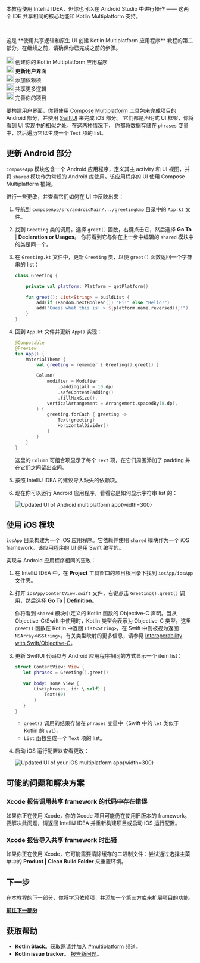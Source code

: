 [//]: # (title: 更新用户界面)

<secondary-label ref="IntelliJ IDEA"/>
<secondary-label ref="Android Studio"/>

<tldr>
    <p>本教程使用 IntelliJ IDEA，但你也可以在 Android Studio 中进行操作 —— 这两个 IDE 共享相同的核心功能和 Kotlin Multiplatform 支持。</p>
    <br/>
    <p>这是 **使用共享逻辑和原生 UI 创建 Kotlin Multiplatform 应用程序** 教程的第二部分。在继续之前，请确保你已完成之前的步骤。</p>
    <p><img src="icon-1-done.svg" width="20" alt="第一步"/> <Links href="/kmp/multiplatform-create-first-app" summary="This tutorial uses IntelliJ IDEA, but you can also follow it in Android Studio – both IDEs share the same core functionality and Kotlin Multiplatform support. This is the first part of the Create a Kotlin Multiplatform app with shared logic and native UI tutorial. Create your Kotlin Multiplatform app Update the user interface Add dependencies Share more logic Wrap up your project">创建你的 Kotlin Multiplatform 应用程序</Links><br/>
       <img src="icon-2.svg" width="20" alt="第二步"/> <strong>更新用户界面</strong><br/>
       <img src="icon-3-todo.svg" width="20" alt="第三步"/> 添加依赖项<br/>       
       <img src="icon-4-todo.svg" width="20" alt="第四步"/> 共享更多逻辑<br/>
       <img src="icon-5-todo.svg" width="20" alt="第五步"/> 完善你的项目<br/>
    </p>
</tldr>

要构建用户界面，你将使用 [Compose Multiplatform](https://www.jetbrains.com/lp/compose-multiplatform/) 工具包来完成项目的 Android 部分，并使用 [SwiftUI](https://developer.apple.com/xcode/swiftui/) 来完成 iOS 部分。
它们都是声明式 UI 框架，你将看到 UI 实现中的相似之处。在这两种情况下，
你都将数据存储在 `phrases` 变量中，然后遍历它以生成一个 `Text` 项的 list。

## 更新 Android 部分

`composeApp` 模块包含一个 Android 应用程序，定义其主 activity 和 UI 视图，并将
`shared` 模块作为常规的 Android 库使用。该应用程序的 UI 使用 Compose Multiplatform 框架。

进行一些更改，并查看它们如何在 UI 中反映出来：

1. 导航到 `composeApp/src/androidMain/.../greetingkmp` 目录中的 `App.kt` 文件。
2. 找到 `Greeting` 类的调用。选择 `greet()` 函数，右键点击它，然后选择 **Go To** | **Declaration or Usages**。
   你将看到它与你在上一步中编辑的 `shared` 模块中的类是同一个。
3. 在 `Greeting.kt` 文件中，更新 `Greeting` 类，以便 `greet()` 函数返回一个字符串的 list：

   ```kotlin
   class Greeting {
   
       private val platform: Platform = getPlatform()
   
       fun greet(): List<String> = buildList {
           add(if (Random.nextBoolean()) "Hi!" else "Hello!")
           add("Guess what this is! > ${platform.name.reversed()}!")
       }
   }
   ```

4. 回到 `App.kt` 文件并更新 `App()` 实现：

   ```kotlin
   @Composable
   @Preview
   fun App() {
       MaterialTheme {
           val greeting = remember { Greeting().greet() }
   
           Column(
               modifier = Modifier
                   .padding(all = 10.dp)
                   .safeContentPadding()
                   .fillMaxSize(),
               verticalArrangement = Arrangement.spacedBy(8.dp),
           ) {
               greeting.forEach { greeting ->
                   Text(greeting)
                   HorizontalDivider()
               }
           }
       }
   }
   ```

   这里的 `Column` 可组合项显示了每个 `Text` 项，在它们周围添加了 padding 并在它们之间留出空间。

5. 按照 IntelliJ IDEA 的建议导入缺失的依赖项。
6. 现在你可以运行 Android 应用程序，看看它是如何显示字符串 list 的：

   ![Updated UI of Android multiplatform app](first-multiplatform-project-on-android-2.png){width=300}

## 使用 iOS 模块

`iosApp` 目录构建为一个 iOS 应用程序。它依赖并使用 `shared` 模块作为一个 iOS
framework。该应用程序的 UI 是用 Swift 编写的。

实现与 Android 应用程序相同的更改：

1. 在 IntelliJ IDEA 中，在 **Project** 工具窗口的项目根目录下找到 `iosApp/iosApp` 文件夹。
2. 打开 `iosApp/ContentView.swift` 文件，右键点击 `Greeting().greet()` 调用，然后选择 **Go To** | **Definition**。

    你将看到 `shared` 模块中定义的 Kotlin 函数的 Objective-C 声明。当从 Objective-C/Swift 中使用时，Kotlin 类型会表示为 Objective-C 类型。这里 `greet()` 函数在 Kotlin 中返回 `List<String>`，在 Swift 中则被视为返回 `NSArray<NSString>`。有关类型映射的更多信息，请参见 [Interoperability with Swift/Objective-C](https://kotlinlang.org/docs/native-objc-interop.html)。

3. 更新 SwiftUI 代码以与 Android 应用程序相同的方式显示一个 item list：

    ```Swift
    struct ContentView: View {
       let phrases = Greeting().greet()
    
       var body: some View {
           List(phrases, id: \.self) {
               Text($0)
           }
       }
    }
    ```

    * `greet()` 调用的结果存储在 `phrases` 变量中（Swift 中的 `let` 类似于 Kotlin 的 `val`）。
    * `List` 函数生成一个 `Text` 项的 list。

4. 启动 iOS 运行配置以查看更改：

    ![Updated UI of your iOS multiplatform app](first-multiplatform-project-on-ios-2.png){width=300}

## 可能的问题和解决方案

### Xcode 报告调用共享 framework 的代码中存在错误

如果你正在使用 Xcode，你的 Xcode 项目可能仍在使用旧版本的 framework。
要解决此问题，请返回 IntelliJ IDEA 并重新构建项目或启动 iOS 运行配置。

### Xcode 报告导入共享 framework 时出错

如果你正在使用 Xcode，它可能需要清除缓存的二进制文件：尝试通过选择主菜单中的 **Product | Clean Build Folder** 来重置环境。

## 下一步

在本教程的下一部分，你将学习依赖项，并添加一个第三方库来扩展项目的功能。

**[前往下一部分](multiplatform-dependencies.md)**

## 获取帮助

* **Kotlin Slack**。获取[邀请](https://surveys.jetbrains.com/s3/kotlin-slack-sign-up)并加入 [#multiplatform](https://kotlinlang.slack.com/archives/C3PQML5NU) 频道。
* **Kotlin issue tracker**。 [报告新问题](https://youtrack.jetbrains.com/newIssue?project=KT)。
